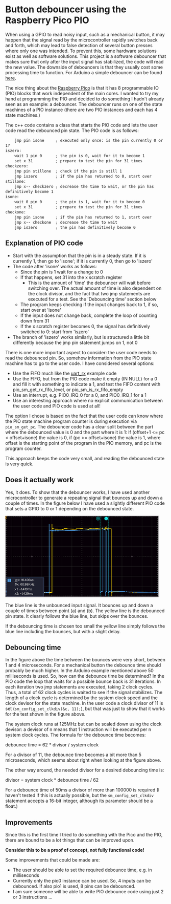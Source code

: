 # Button debouncer using the Raspberry Pico PIO 

When using a GPIO to read noisy input, such as a mechanical button, it may happen that the signal read by the microcontroller rapidly switches back and forth, which may lead to false detection of several button presses where only one was intended. To prevent this, some hardware solutions exist as well as software solutions. This project is a software debouncer that makes sure that only after the input signal has stabilized, the code will read the new value. The downside of debouncers is that they usually cost some processing time to function. For Arduino a simple debouncer can be found [here](https://www.arduino.cc/en/Tutorial/BuiltInExamples/Debounce).

The nice thing about the [Raspberry Pico](https://www.raspberrypi.org/documentation/pico/getting-started) is that it has 8 programmable IO (PIO) blocks that work independent of the main cores. I wanted to try my hand at programming the PIO and decided to do something I hadn't already seen as an example: a debouncer. The debouncer runs on one of the state machines of a PIO instance (there are two PIO instances and each has 4 state machines.)

The c++ code contains a class that starts the PIO code and lets the user code read the debounced pin state. The PIO code is as follows:

        jmp pin isone     ; executed only once: is the pin currently 0 or 1?
    iszero:
        wait 1 pin 0      ; the pin is 0, wait for it to become 1
        set x 31          ; prepare to test the pin for 31 times
    checkzero:
        jmp pin stillone  ; check if the pin is still 1
        jmp iszero        ; if the pin has returned to 0, start over
    stillone:
        jmp x-- checkzero ; decrease the time to wait, or the pin has definitively become 1
    isone:
        wait 0 pin 0      ; the pin is 1, wait for it to become 0
        set x 31          ; prepare to test the pin for 31 times
    checkone:
        jmp pin isone     ; if the pin has returned to 1, start over
        jmp x-- checkone  ; decrease the time to wait
        jmp iszero        ; the pin has definitively become 0


## Explanation of PIO code
* Start with the assumption that the pin is in a steady state.
  If it is currently 1, then go to 'isone'; if it is currently 0, then go to 'iszero'
* The code after 'isone' works as follows:
  * Since the pin is 1 wait for a change to 0
  * If that happens, set 31 into the x scratch register
    * This is the amount of 'time' the debouncer will wait before switching over. The actual amount of time is also dependent on the clock divisor, and the fact that two jmp statements are executed for a test. See the 'Debouncing time' section below
  * The program keeps checking if the input changes back to 1, if so, start over at 'isone'
  * If the input does not change back, complete the loop of counting down from 31
  * If the x scratch register becomes 0, the signal has definitively switched to 0: start from 'iszero'
* The branch of 'iszero' works similarly, but is structured a little bit differently because the jmp pin statement jumps on 1, not 0

There is one more important aspect to consider: the user code needs to read the debounced pin. So, somehow information from the PIO state machine has to go to the user code. I have considered several options:
* Use the FIFO much like the [uart_rx](https://github.com/raspberrypi/pico-examples/tree/master/pio/uart_rx) example code
* Use the FIFO, but from the PIO code make it empty (IN NULL) for a 0 and fill it with something to indicate a 1, and test the FIFO content with pio_sm_get_rx_fifo_level, or pio_sm_is_rx_fifo_empty
* Use an interrupt, e.g. PIO0_IRQ_0 for a 0, and PIO0_IRQ_1 for a 1
* Use an interesting approach where no explicit communication between the user code and PIO code is used at all!

The option I chose is based on the fact that the user code can know where the PIO state machine program counter is during execution via `pio_sm_get_pc`. The debouncer code has a clear split between the part where the debounced value is 0 and the part where it is 1: If (offset+1 <= pc < offset+isone) the value is 0, if (pc >= offset+isone) the value is 1, where offset is the starting point of the program in the PIO memory, and pc is the program counter.

This approach keeps the code very small, and reading the debounced state is very quick.

## Does it actually work
Yes, it does. To show that the debouncer works, I have used another microcontroller to generate a repeating signal that bounces up and down a couple of times. In the figure below I have used a slightly different PIO code that sets a GPIO to 0 or 1 depending on the debounced state.

![](debounce_test.png)

The blue line is the unbounced input signal. It bounces up and down a couple of times between point (a) and (b). The yellow line is the debounced pin state. It clearly follows the blue line, but skips over the bounces.

If the debouncing time is chosen too small the yellow line simply follows the blue line including the bounces, but with a slight delay.

## Debouncing time
In the figure above the time between the bounces were very short, between 1 and 4 microseconds. For a mechanical button the debounce time should probably be much higher. In the Arduino example mentioned above 50 milliseconds is used. So, how can the debounce time be determined?
In the PIO code the loop that waits for a possible bounce back is 31 iterations. In each iteration two jmp statements are executed, taking 2 clock cycles. Thus, a total of 62 clock cycles is waited to see if the signal stabilizes. The length of a clock cycle is determined by the system clock speed and the clock devisor for the state machine. In the user code a clock divisor of 11 is set (`sm_config_set_clkdiv(&c, 11);`), but that was just to show that it works for the test shown in the figure above.

The system clock runs at 125MHz but can be scaled down using the clock devisor: a devisor of n means that 1 instruction will be executed per n system clock cycles. The formula for the debounce time becomes:

debounce time = 62 * divisor / system clock

For a divisor of 11, the debounce time becomes a bit more than 5 microseconds, which seems about right when looking at the figure above.

The other way around, the needed divisor for a desired debouncing time is:

divisor = system clock * debounce time / 62

For a debounce time of 50ms a divisor of more than 100000 is required (I haven't tested if this is actually possible, but the `sm_config_set_clkdiv` statement accepts a 16-bit integer, although its parameter should be a float.)

## Improvements
Since this is the first time I tried to do something with the Pico and the PIO, there are bound to be a lot things that can be improved upon.

**Consider this to be a proof of concept, not fully functional code!**

Some improvements that could be made are:
* The user should be able to set the required debounce time, e.g. in milliseconds
* Currently only the pio0 instance can be used. So, 4 inputs can be debounced. If also pio1 is used, 8 pins can be debounced.
* I am sure someone will be able to write PIO debounce code using just 2 or 3 instructions ...



